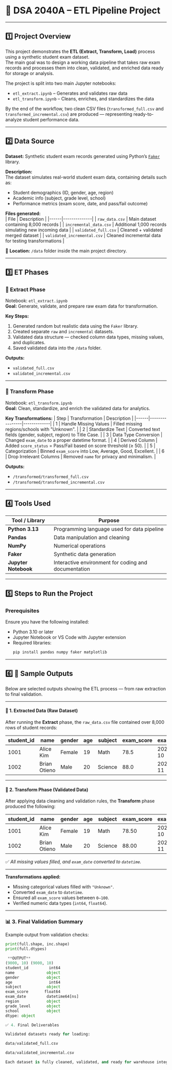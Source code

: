 # 🧠 DSA 2040A – ETL Pipeline Project  
---

## 1️⃣ Project Overview  

This project demonstrates the **ETL (Extract, Transform, Load)** process using a synthetic student exam dataset.  
The main goal was to design a working data pipeline that takes raw exam records and processes them into clean, validated, and enriched data ready for storage or analysis.  

The project is split into two main Jupyter notebooks:
- `etl_extract.ipynb` – Generates and validates raw data  
- `etl_transform.ipynb` – Cleans, enriches, and standardizes the data  

By the end of the workflow, two clean CSV files (`transformed_full.csv` and `transformed_incremental.csv`) are produced — representing ready-to-analyze student performance data.

---

## 2️⃣ Data Source  

**Dataset:** Synthetic student exam records generated using Python’s [`Faker`](https://faker.readthedocs.io/en/master/) library.  

**Description:**  
The dataset simulates real-world student exam data, containing details such as:
- Student demographics (ID, gender, age, region)  
- Academic info (subject, grade level, school)  
- Performance metrics (exam score, date, and pass/fail outcome)  

**Files generated:**  
| File | Description |
|------|--------------|
| `raw_data.csv` | Main dataset containing 8,000 records |
| `incremental_data.csv` | Additional 1,000 records simulating new incoming data |
| `validated_full.csv` | Cleaned + validated merged dataset |
| `validated_incremental.csv` | Cleaned incremental data for testing transformations |

📁 **Location:** `/data` folder inside the main project directory.  

---

## 3️⃣ ET Phases  

### **🔹 Extract Phase**
Notebook: `etl_extract.ipynb`  
**Goal:** Generate, validate, and prepare raw exam data for transformation.  

**Key Steps:**
1. Generated random but realistic data using the `Faker` library.  
2. Created separate `raw` and `incremental` datasets.  
3. Validated data structure — checked column data types, missing values, and duplicates.  
4. Saved validated data into the `/data` folder.  

**Outputs:**
- `validated_full.csv`  
- `validated_incremental.csv`

---

### **🔹 Transform Phase**
Notebook: `etl_transform.ipynb`  
**Goal:** Clean, standardize, and enrich the validated data for analytics.  

**Key Transformations:**
| Step | Transformation | Description |
|------|----------------|-------------|
| 1 | Handle Missing Values | Filled missing regions/schools with "Unknown". |
| 2 | Standardize Text | Converted text fields (gender, subject, region) to Title Case. |
| 3 | Data Type Conversion | Changed `exam_date` to a proper datetime format. |
| 4 | Derived Column | Added `score_status` = Pass/Fail based on score threshold (≥ 50). |
| 5 | Categorization | Binned `exam_score` into Low, Average, Good, Excellent. |
| 6 | Drop Irrelevant Columns | Removed `name` for privacy and minimalism. |

**Outputs:**
- `/transformed/transformed_full.csv`  
- `/transformed/transformed_incremental.csv`

---

## 4️⃣ Tools Used  

| Tool / Library | Purpose |
|----------------|----------|
| **Python 3.13** | Programming language used for data pipeline |
| **Pandas** | Data manipulation and cleaning |
| **NumPy** | Numerical operations |
| **Faker** | Synthetic data generation |
| **Jupyter Notebook** | Interactive environment for coding and documentation |


---

## 5️⃣ Steps to Run the Project  

### **Prerequisites**
Ensure you have the following installed:
- Python 3.10 or later  
- Jupyter Notebook or VS Code with Jupyter extension  
- Required libraries:
  ```bash
  pip install pandas numpy faker matplotlib

---
## 6️⃣ 🧾 Sample Outputs

Below are selected outputs showing the ETL process — from raw extraction to final validation.

---
#### 🧩 1. Extracted Data (Raw Dataset)

After running the **Extract** phase, the `raw_data.csv` file contained over 8,000 rows of student records:

| student_id | name         | gender | age | subject | exam_score | exam_date  | region  | grade_level | school       |
| ---------- | ------------ | ------ | --- | ------- | ---------- | ---------- | ------- | ----------- | ------------ |
| 1001       | Alice Kim    | Female | 19  | Math    | 78.5       | 2025-03-10 | Nairobi | Year 1      | Hillcrest HS |
| 1002       | Brian Otieno | Male   | 20  | Science | 88.0       | 2025-03-11 | Kisumu  | Year 2      | St. Mary’s   |

---

#### 🧮 2. Transform Phase (Validated Data)

After applying data cleaning and validation rules, the **Transform** phase produced the following:

| student_id | name         | gender | age | subject | exam_score | exam_date  | region  | grade_level | school       |
| ---------- | ------------ | ------ | --- | ------- | ---------- | ---------- | ------- | ----------- | ------------ |
| 1001       | Alice Kim    | Female | 19  | Math    | 78.50      | 2025-03-10 | Nairobi | Year 1      | Hillcrest HS |
| 1002       | Brian Otieno | Male   | 20  | Science | 88.00      | 2025-03-11 | Kisumu  | Year 2      | St. Mary’s   |

✅ *All missing values filled, and `exam_date` converted to `datetime`.*

---

 **Transformations applied:**
- Missing categorical values filled with `"Unknown"`.
- Converted `exam_date` to `datetime`.
- Ensured all `exam_score` values between `0–100`.
- Verified numeric data types (`int64`, `float64`).

---

### 📊 3. Final Validation Summary

Example output from validation checks:

```python
print(full.shape, inc.shape)
print(full.dtypes)

 **OUTPUT**
(9000, 10) (9000, 10)
student_id         int64
name              object
gender            object
age                int64
subject           object
exam_score       float64
exam_date         datetime64[ns]
region            object
grade_level       object
school            object
dtype: object

✅ 4. Final Deliverables

Validated datasets ready for loading:

data/validated_full.csv

data/validated_incremental.csv

Each dataset is fully cleaned, validated, and ready for warehouse integration.
